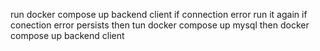 run docker compose up backend client 
if connection error run it again 
if conection error persists then tun 
docker compose up mysql 
then docker compose up backend client 


